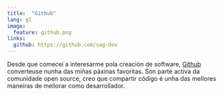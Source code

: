 ```yaml
---
title:  "Github"
lang: gl
image:
  feature: github.png
links:
  github: https://github.com/sag-dev
---
```


Desde que comecei a interesarme pola creación de software,
<a href="https://github.com/sag-dev" target="_blank">Github</a> converteuse
nunha das miñas páxinas favoritas. Son parte activa da comunidade open source,
creo que compartir código é unha das mellores maneiras de mellorar como
desarrollador.
